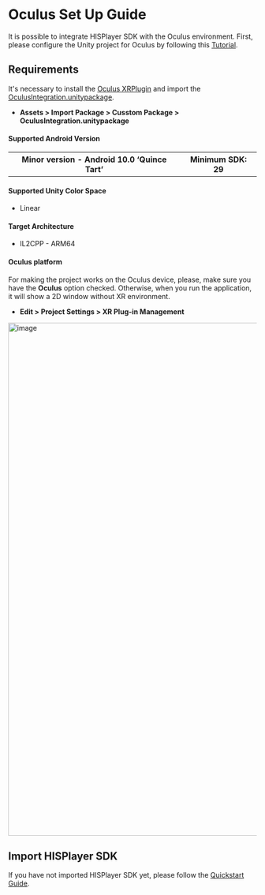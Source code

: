 # Oculus Set Up Guide
It is possible to integrate HISPlayer SDK with the Oculus environment.
First, please configure the Unity project for Oculus by following this [Tutorial](https://developer.oculus.com/documentation/unity/unity-tutorial-hello-vr/). 

## Requirements

It's necessary to install the [Oculus XRPlugin](https://developer.oculus.com/documentation/unity/unity-xr-plugin/) and 
import the [OculusIntegration.unitypackage](https://developer.oculus.com/downloads/package/unity-integration/). 

- **Assets > Import Package > Cusstom Package > OculusIntegration.unitypackage**

#### Supported Android Version
<table>
  <tr>
    <th>Minor version - Android 10.0 ‘Quince Tart’</th>
    <th>Minimum SDK: 29</th>
  </tr>
</table>

#### Supported Unity Color Space
- Linear

#### Target Architecture
- IL2CPP - ARM64

#### Oculus platform
  For making the project works on the Oculus device, please, make sure you have the **Oculus** option checked. 
  Otherwise, when you run the application, it will show a 2D window without XR environment.
  
  - **Edit > Project Settings > XR Plug-in Management**

<img width="1040" alt="image" src="https://github.com/HISPlayer/UnityAndroid-SDK/assets/47497948/beb2689c-d884-495c-9fa4-07b70014dfed">

## Import HISPlayer SDK
If you have not imported HISPlayer SDK yet, please follow the [Quickstart Guide](./setup-guide.md).
